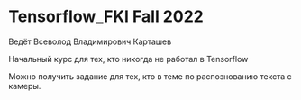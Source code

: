 # Tensorflow_FKI Fall 2022

Ведёт Всеволод Владимирович Карташев

Начальный курс для тех, кто никогда не работал в Tensorflow


Можно получить задание для тех, кто в теме по распознованию текста с камеры.